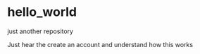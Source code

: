 # hello_world
just another repository

Just hear the create an account and understand how this works
